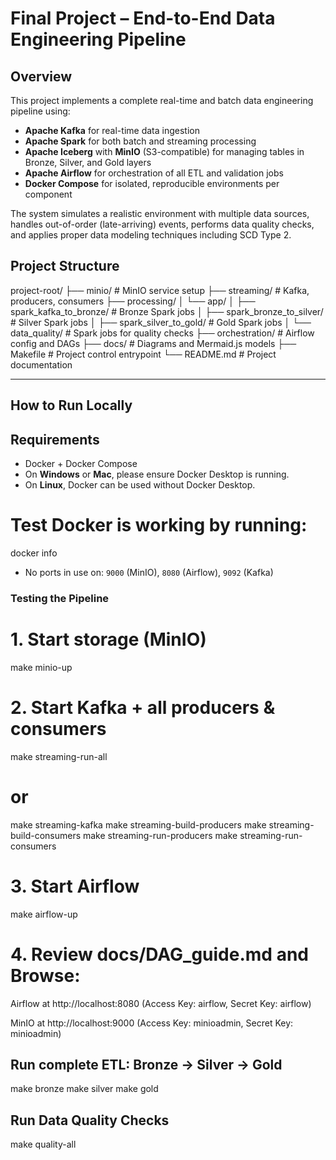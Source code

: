 # Final Project – End-to-End Data Engineering Pipeline

## Overview

This project implements a complete real-time and batch data engineering pipeline using:

- **Apache Kafka** for real-time data ingestion
- **Apache Spark** for both batch and streaming processing
- **Apache Iceberg** with **MinIO** (S3-compatible) for managing tables in Bronze, Silver, and Gold layers
- **Apache Airflow** for orchestration of all ETL and validation jobs
- **Docker Compose** for isolated, reproducible environments per component

The system simulates a realistic environment with multiple data sources, handles out-of-order (late-arriving) events, performs data quality checks, and applies proper data modeling techniques including SCD Type 2.

## Project Structure
project-root/
├── minio/                         # MinIO service setup
├── streaming/                     # Kafka, producers, consumers
├── processing/
│   └── app/
│       ├── spark_kafka_to_bronze/     # Bronze Spark jobs
│       ├── spark_bronze_to_silver/    # Silver Spark jobs
│       ├── spark_silver_to_gold/      # Gold Spark jobs
│       └── data_quality/              # Spark jobs for quality checks
├── orchestration/                # Airflow config and DAGs
├── docs/                         # Diagrams and Mermaid.js models
├── Makefile                      # Project control entrypoint
└── README.md                     # Project documentation

---

## How to Run Locally

## Requirements

- Docker + Docker Compose
- On **Windows** or **Mac**, please ensure Docker Desktop is running.
- On **Linux**, Docker can be used without Docker Desktop.

# Test Docker is working by running:
docker info

- No ports in use on: `9000` (MinIO), `8080` (Airflow), `9092` (Kafka)

### Testing the Pipeline

# 1. Start storage (MinIO)
make minio-up

# 2. Start Kafka + all producers & consumers
make streaming-run-all
# or
make streaming-kafka
make streaming-build-producers
make streaming-build-consumers
make streaming-run-producers
make streaming-run-consumers

# 3. Start Airflow
make airflow-up

# 4. Review docs/DAG_guide.md and Browse:

Airflow at http://localhost:8080
(Access Key: airflow, Secret Key: airflow)

MinIO at http://localhost:9000
(Access Key: minioadmin, Secret Key: minioadmin)


## Run complete ETL: Bronze → Silver → Gold
make bronze
make silver
make gold

## Run Data Quality Checks
make quality-all


